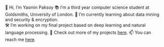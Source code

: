 👋 Hi, I’m Yasmin Paksoy
📚 I’m a third year computer science student at Goldsmiths, University of London. 
🚨 I’m currently learning about data mining and security & encryption.  
🛠️ I’m working on my final project based on deep learning and natural language processing. 
🦾 Check out more of my projects [here](https://yaspaksoy.notion.site/).
📫 You can reach me [here](https://www.linkedin.com/in/yasmin-paksoy/).
